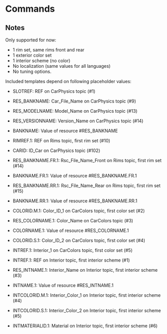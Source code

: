 # Commands

## Notes

Only supported for now:

- 1 rim set, same rims front and rear
- 1 exterior color set
- 1 interior scheme (no color)
- No localization (same values for all languages)
- No tuning options.

Included templates depend on following placeholder values:

- SLOTREF: REF on CarPhysics topic (#1)
- RES_BANKNAME: Car_File_Name on CarPhysics topic (#9)
- RES_MODELNAME: Model_Name on CarPhysics topic (#13)
- RES_VERSIONNAME: Version_Name on CarPhysics topic (#14)
- BANKNAME: Value of resource #RES_BANKNAME
- RIMREF.1: REF on Rims topic, first rim set (#10)
- CARID: ID_Car on CarPhysics topic (#102)

- RES_BANKNAME.FR.1: Rsc_File_Name_Front on Rims topic, first rim set (#14)
- BANKNAME.FR.1: Value of resource #RES_BANKNAME.FR.1
- RES_BANKNAME.RR.1: Rsc_File_Name_Rear on Rims topic, first rim set (#15)
- BANKNAME.RR.1: Value of resource #RES_BANKNAME.RR.1

- COLORID.M.1: Color_ID_1 on CarColors topic, first color set (#2)
- RES_COLORNAME.1: Color_Name on CarColors topic (#3)
- COLORNAME.1: Value of resource #RES_COLORNAME.1
- COLORID.S.1: Color_ID_2 on CarColors topic, first color set (#4)
- INTREF.1: Interior_1 on CarColors topic, first color set (#5)

- INTREF.1: REF on Interior topic, first interior scheme (#1)
- RES_INTNAME.1: Interior_Name on Interior topic, first interior scheme (#3)
- INTNAME.1: Value of resource #RES_INTNAME.1
- INTCOLORID.M.1: Interior_Color_1 on Interior topic, first interior scheme (#4)
- INTCOLORID.S.1: Interior_Color_2 on Interior topic, first interior scheme (#5)
- INTMATERIALID.1: Material on Interior topic, first interior scheme (#6)
